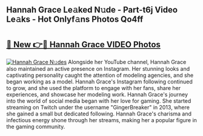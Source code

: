 ## Hannah Grace Le𝚊ked N𝚞de - Part-t6j Video Le𝚊ks - Hot Onlyf𝚊ns Photos Qo4ff

# <h2><a href="http://ab44599.deff.icu/?id=Hannah+Grace">🔗 New 👉🔴 Hannah Grace VIDEO Photos</a></h2>

[![Hannah Grace N𝚞des](https://i.imgur.com/rIISA9y.gif)](http://ab44599.deff.icu/?id=Hannah+Grace)
Alongside her YouTube channel, Hannah Grace also maintained an active presence on Instagram. Her stunning looks and captivating personality caught the attention of modeling agencies, and she began working as a model. Hannah Grace's Instagram following continued to grow, and she used the platform to engage with her fans, share her experiences, and showcase her modeling work. Hannah Grace's journey into the world of social media began with her love for gaming. She started streaming on Twitch under the username "GingerBreaker" in 2013, where she gained a small but dedicated following. Hannah Grace's charisma and infectious energy shone through her streams, making her a popular figure in the gaming community.
